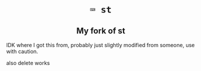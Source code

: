<div align="center">
    <h1><code>⌨️ st</code></h1>
    <h2>My fork of st</h2>
</div>

IDK where I got this from, probably just slightly modified from someone, use with caution.

also delete works
